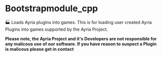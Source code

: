 # Bootstrapmodule_cpp
:factory: Loads Ayria plugins into games.
This is for loading user created Ayria Plugins into games supported by the Ayria Project.

**Please note, the Ayria Project and it's Developers are not responsible for any malicous use of our software. If you have reason to suspect a Plugin is malicous please get in contact**
